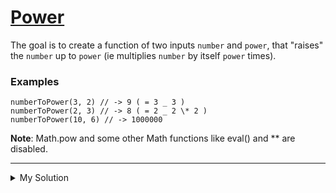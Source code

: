 # [Power](https://www.codewars.com/kata/562926c855ca9fdc4800005b)

The goal is to create a function of two inputs `number` and `power`, that "raises" the `number` up to `power` (ie
multiplies `number` by itself `power` times).

### Examples

```
numberToPower(3, 2) // -> 9 ( = 3 _ 3 )
numberToPower(2, 3) // -> 8 ( = 2 _ 2 \* 2 )
numberToPower(10, 6) // -> 1000000
```

**Note**: Math.pow and some other Math functions like eval() and \*\* are disabled.

---

<details><summary>My Solution</summary>

```js
function numberToPower(number, power) {
  let result = 1;

  for (let i = 0; i < power; i++) {
    result *= number;
  }

  return result;
}
```

</details>
